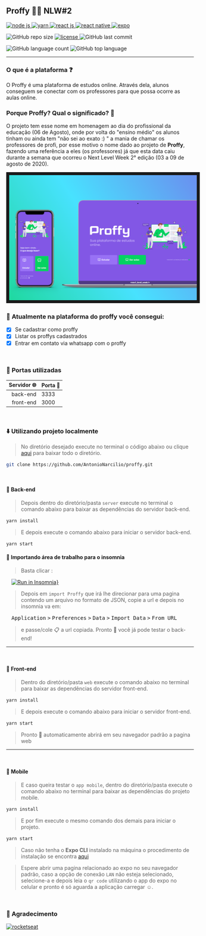  
## Proffy 👨‍🏫  NLW#2

<a href="https://nodejs.org/en/">
 <img src="https://img.shields.io/static/v1?label=node%20js&message=framework&color=339933&labelColor=282a36&style=flat&logo=node.js&logoColor=white" alt="node js"/>
</a>


<a href="https://classic.yarnpkg.com/en/docs/install#debian-stable">
 <img src="https://img.shields.io/static/v1?label=yarn&message=package%20manager&color=2C8EBB&labelColor=282a36&style=flat&logo=Yarn&logoColor=white" alt="yarn"/>
</a>

<a href="https://pt-br.reactjs.org">
 <img src="https://img.shields.io/static/v1?label=react%20js&message=library&color=047291&labelColor=282a36&style=flat&logo=REACT&logoColor=white" alt="react js"/>
</a>

<a href="https://reactnative.dev">
 <img src="https://img.shields.io/static/v1?label=react%20native&message=library&color=047291&labelColor=282a36&style=flat&logo=REACT&logoColor=white" alt="react native"/>
</a>


<a href="https://docs.expo.io/get-started/installation/">
 <img src="https://img.shields.io/static/v1?label=expo&message=mobile%20dev%20tool&color=8257e5&labelColor=282a36&style=flat&logo=Expo&logoColor=white" alt="expo"/>
</a>

![GitHub repo size](https://img.shields.io/github/repo-size/AntonioNarcilio/proffy?color=8257e5&labelColor=282a36&logo=GitHub&logoColor=white)
<a href="https://github.com/AntonioNarcilio/proffy/blob/master/LICENSE">
 <img src="https://img.shields.io/github/license/AntonioNarcilio/proffy?label=license&color=8257e5&labelColor=282a36" alt="license"/>
</a>
![GitHub last commit](https://img.shields.io/github/last-commit/AntonioNarcilio/proffy?&color=8257e5&labelColor=282a36)

![GitHub language count](https://img.shields.io/github/languages/count/AntonioNarcilio/proffy?&color=8257e5&labelColor=282a36)
![GitHub top language](https://img.shields.io/github/languages/top/AntonioNarcilio/proffy?&color=8257e5&labelColor=282a36)

---

### O que é a plataforma ❓

O Proffy é uma plataforma de estudos online. Através dela, alunos conseguem se conectar com os professores para que possa ocorre as aulas online.


### Porque Proffy? Qual o significado? 🤔

O projeto tem esse nome em homenagem ao dia do profissional da educação (06 de Agosto), onde por volta do "ensino médio" os alunos tinham ou ainda tem "não sei  ao exato :) " a mania  de chamar os professores de profi, por esse motivo o nome dado ao projeto de **Proffy**, fazendo uma referência a eles (os professores) já que esta data caiu durante a semana que ocorreu o Next Level Week 2° edição (03 a 09 de agosto de 2020).

<img src="./.github/display_home-mobile&desktop.png" border="8"/>


<br/>


### 🚀 **Atualmente na plataforma do proffy você consegui:**
- [x] Se cadastrar como proffy 
- [x] Listar os proffys cadastrados
- [x] Entrar em contato via whatsapp com o proffy

<br/>

### 🚧 **Portas utilizadas**

Servidor 🌐 | Porta 🚪
---------:|:--------
back-end  |  3333
front-end |  3000


<br/>

### ⬇️ **Utilizando projeto localmente**

>No diretório desejado execute no terminal o código abaixo ou clique [aqui](https://github.com/AntonioNarcilio/proffy/archive/master.zip) para baixar todo o diretório.

~~~bash
git clone https://github.com/AntonioNarcilio/proffy.git
~~~

<br>

#### 📌 Back-end

> Depois dentro do diretório/pasta `server` execute no terminal o comando abaixo para baixar as dependências do servidor back-end.

~~~bash
yarn install
~~~

> E depois execute o comando abaixo para iniciar o servidor back-end.

~~~bash
yarn start
~~~

#### 📌 Importando área de trabalho para o insomnia

> Basta clicar : 

&ensp;&ensp;[![Run in Insomnia}](https://insomnia.rest/images/run.svg)](https://insomnia.rest/run/?label=Proffy&uri=https%3A%2F%2Fgist.githubusercontent.com%2FAntonioNarcilio%2F610b7a5209b8c5888649272cdef775b5%2Fraw%2F4a5f475684a1438d6a4ef8a7f529a30e770749f2%2Finsomnia-proffy)

> Depois em `import Proffy` que irá lhe direcionar para uma pagina contendo um arquivo no formato de JSON, copie a url e depois no insomnia va em:

  &ensp;&ensp;<kbd>Application</kbd> <kbd>></kbd> <kbd>Preferences</kbd> <kbd>></kbd> <kbd>Data</kbd> <kbd>></kbd> <kbd>Import Data</kbd> <kbd>></kbd> <kbd>From URL</kbd>
  
> e passe/cole 📋 a url copiada. Pronto 🎉 você já pode testar o back-end!

---

<br>

#### 📌 Front-end

> Dentro do diretório/pasta `web` execute o comando abaixo no terminal para baixar as dependências do servidor front-end.

~~~bash
yarn install
~~~

> E depois execute o comando abaixo para iniciar o servidor front-end.

~~~bash
yarn start
~~~

> Pronto 🎊 automaticamente abrirá em seu navegador padrão a pagina web

---

<br>

#### 📌 Mobile

> E caso queira testar o `app mobile`, dentro do diretório/pasta execute o comando abaixo no terminal para baixar as dependências do projeto mobile. 

~~~bash
yarn install
~~~

> E por fim execute o mesmo comando dos demais para iniciar o projeto. 

~~~bash
yarn start
~~~

> Caso não tenha o **Expo CLI** instalado na máquina o procedimento de instalação se encontra [aqui](https://docs.expo.io/get-started/installation/)

> Espere abrir uma pagina relacionado ao expo no seu navegador padrão, caso a opção de conexão `LAN` não esteja selecionado, selecione-a e depois leia o `qr code` utilizando o app do expo no celular e pronto é só aguarda a aplicação carregar ☺.

<br>

### 🙏 Agradecimento

<a href="https://rocketseat.com.br">
 <img src="https://img.shields.io/static/v1?label=rocketseat&message=ir&color=8257e5&labelColor=282a36&style=flat&logo=Apache%20RocketMQ&logoColor=white" alt="rocketseat"/>
</a>


